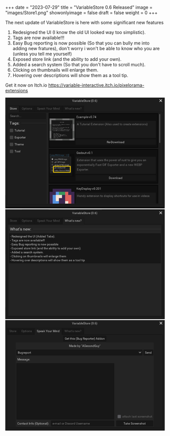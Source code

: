+++
date = "2023-07-29"
title = "VariableStore 0.6 Released"
image = "images/Store1.png"
showonlyimage = false
draft = false
weight = 0
+++

The next update of VariableStore is here with some significant new features

<!--more-->

1.  Redesigned the UI (I know the old UI looked way too simplistic).
2.  Tags are now available!!!
3.  Easy Bug reporting is now possible (So that you can bully me into adding new fratures), don't worry i won't be able to know who you are (unless you tell me yourself)
4.  Exposed store link (and the ability to add your own). 
5.  Added a search system (So that you don't have to scroll much).
6.  Clicking on thumbnails will enlarge them.
7.  Hovering over descriptions will show them as a tool tip.

Get it now on Itch.io https://variable-interactive.itch.io/pixelorama-extensions

![Pic1][1]
![Pic2][2]
![Pic3][3]

[1]: images/Store1.png
[2]: images/Store2.png
[3]: images/Store3.png
